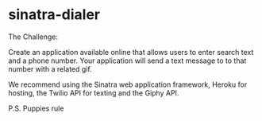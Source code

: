 # sinatra-dialer

The Challenge:

Create an application available online that allows users to enter search text and a phone number. Your application will send a text message to to that number with a related gif.

We recommend using the Sinatra web application framework, Heroku for hosting, the Twilio API for texting and the Giphy API.

P.S. Puppies rule
